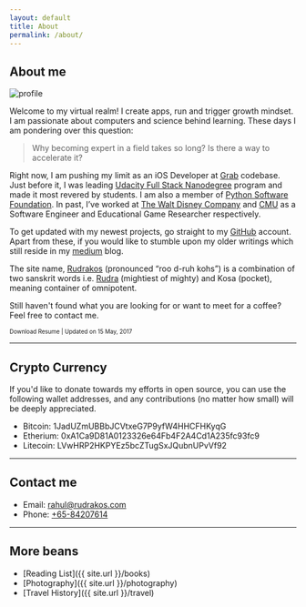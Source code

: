 ```yaml
---
layout: default
title: About
permalink: /about/
---
```


## About me

<img class="profile-picture" src="{{ site.url }}/assets/images/profile.jpg" alt="profile">


Welcome to my virtual realm! I create apps, run and trigger growth mindset. I am passionate about computers and science behind learning. These days I am pondering over this question:

> Why becoming expert in a field takes so long? Is there a way to accelerate it?

Right now, I am pushing my limit as an iOS Developer at [Grab][grab] codebase. Just before it, I was leading [Udacity Full Stack Nanodegree][fsnd] program and made it most revered by students. I am also a member of [Python Software Foundation][PSF]. In past, I’ve worked at [The Walt Disney Company][disney] and [CMU][cmu] as a Software Engineer and Educational Game Researcher respectively.

To get updated with my newest projects, go straight to my [GitHub][github] account. Apart from these, if you would like to stumble upon my older writings which still reside in my [medium][medium] blog.

The site name, [Rudrakos]() (pronounced “roo d-ruh kohs”) is a combination of two sanskrit words i.e. [Rudra][rudra] (mightiest of mighty) and Kosa (pocket), meaning container of omnipotent.

Still haven't found what you are looking for or want to meet for a coffee? Feel free to contact me.

<div class="social-icon"><a id="pdf-ic" href="{{ site.url }}/assets/pdf/resume.pdf" target="_blank">
    <i class="fa fa-file-pdf-o social-icon"></i>
  </a>
  <span><font size="1">Download Resume | Updated on 15 May, 2017 </font></span>
</div>

---
## Crypto Currency

If you'd like to donate towards my efforts in open source, you can use the following wallet addresses, and any contributions (no matter how small) will be deeply appreciated.

* Bitcoin: 1JadUZmUBBbJCVtxeG7P9yfW4HHCFHKyqG
* Etherium: 0xA1Ca9D81A0123326e64Fb4F2A4Cd1A235fc93fc9
* Litecoin: LVwHRP2HKPYEz5bcZTugSxJQubnUPvVf92

---

## Contact me

* Email: [rahul@rudrakos.com](mailto:rahul@rudrakos.com)
* Phone: [+65-84207614](tel:+65-84207614)

---

## More beans
* [Reading List]({{ site.url }}/books)
* [Photography]({{ site.url }}/photography)
* [Travel History]({{ site.url }}/travel)


[github]: <https://github.com/{{ site.trivium.social.github }}>
[medium]: <https://medium.com/@{{ site.trivium.social.medium }}>
[udacity]: <https://udacity.com>
[fsnd]: <https://www.udacity.com/course/full-stack-web-developer-nanodegree--nd004>
[PSF]: <https://www.python.org/psf>
[rudra]: <https://en.wikipedia.org/wiki/Rudra>
[cmu]: <https://www.hcii.cmu.edu/>
[disney]: <http://www.disneyinteractive.com/>
[grab]: <https://www.grab.com/sg/>

